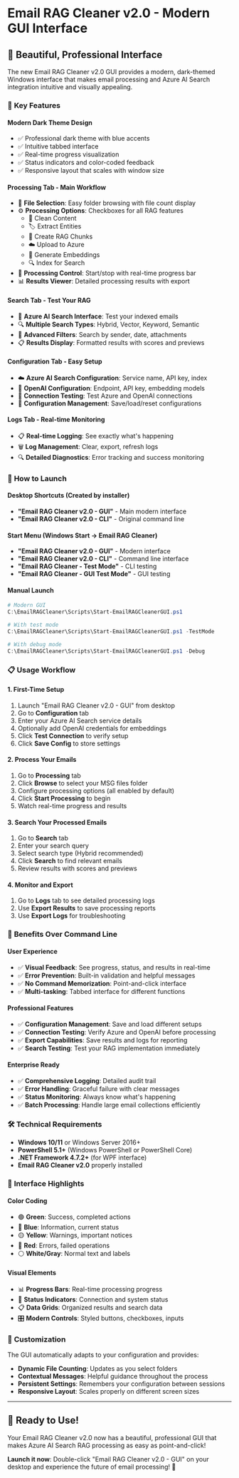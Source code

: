 # Email RAG Cleaner v2.0 - Modern GUI Interface

## 🎨 **Beautiful, Professional Interface**

The new Email RAG Cleaner v2.0 GUI provides a modern, dark-themed Windows interface that makes email processing and Azure AI Search integration intuitive and visually appealing.

### 🌟 **Key Features**

#### **Modern Dark Theme Design**
- ✅ Professional dark theme with blue accents
- ✅ Intuitive tabbed interface
- ✅ Real-time progress visualization
- ✅ Status indicators and color-coded feedback
- ✅ Responsive layout that scales with window size

#### **Processing Tab - Main Workflow**
- 📂 **File Selection**: Easy folder browsing with file count display
- ⚙️ **Processing Options**: Checkboxes for all RAG features
  - 🧹 Clean Content
  - 🏷️ Extract Entities  
  - 🤖 Create RAG Chunks
  - ☁️ Upload to Azure
  - 🔢 Generate Embeddings
  - 🔍 Index for Search
- 🚀 **Processing Control**: Start/stop with real-time progress bar
- 📊 **Results Viewer**: Detailed processing results with export

#### **Search Tab - Test Your RAG**
- 🔎 **Azure AI Search Interface**: Test your indexed emails
- 🔍 **Multiple Search Types**: Hybrid, Vector, Keyword, Semantic
- 👤 **Advanced Filters**: Search by sender, date, attachments
- 📋 **Results Display**: Formatted results with scores and previews

#### **Configuration Tab - Easy Setup**
- ☁️ **Azure AI Search Configuration**: Service name, API key, index
- 🤖 **OpenAI Configuration**: Endpoint, API key, embedding models
- 🧪 **Connection Testing**: Test Azure and OpenAI connections
- 💾 **Configuration Management**: Save/load/reset configurations

#### **Logs Tab - Real-time Monitoring**
- 📋 **Real-time Logging**: See exactly what's happening
- 🗑️ **Log Management**: Clear, export, refresh logs
- 🔍 **Detailed Diagnostics**: Error tracking and success monitoring

### 🚀 **How to Launch**

#### **Desktop Shortcuts** (Created by installer)
- **"Email RAG Cleaner v2.0 - GUI"** - Main modern interface
- **"Email RAG Cleaner v2.0 - CLI"** - Original command line

#### **Start Menu** (Windows Start → Email RAG Cleaner)
- **"Email RAG Cleaner v2.0 - GUI"** - Modern interface
- **"Email RAG Cleaner v2.0 - CLI"** - Command line interface  
- **"Email RAG Cleaner - Test Mode"** - CLI testing
- **"Email RAG Cleaner - GUI Test Mode"** - GUI testing

#### **Manual Launch**
```powershell
# Modern GUI
C:\EmailRAGCleaner\Scripts\Start-EmailRAGCleanerGUI.ps1

# With test mode
C:\EmailRAGCleaner\Scripts\Start-EmailRAGCleanerGUI.ps1 -TestMode

# With debug mode
C:\EmailRAGCleaner\Scripts\Start-EmailRAGCleanerGUI.ps1 -Debug
```

### 📋 **Usage Workflow**

#### **1. First-Time Setup**
1. Launch "Email RAG Cleaner v2.0 - GUI" from desktop
2. Go to **Configuration** tab
3. Enter your Azure AI Search service details
4. Optionally add OpenAI credentials for embeddings
5. Click **Test Connection** to verify setup
6. Click **Save Config** to store settings

#### **2. Process Your Emails**
1. Go to **Processing** tab
2. Click **Browse** to select your MSG files folder
3. Configure processing options (all enabled by default)
4. Click **Start Processing** to begin
5. Watch real-time progress and results

#### **3. Search Your Processed Emails**
1. Go to **Search** tab
2. Enter your search query
3. Select search type (Hybrid recommended)
4. Click **Search** to find relevant emails
5. Review results with scores and previews

#### **4. Monitor and Export**
1. Go to **Logs** tab to see detailed processing logs
2. Use **Export Results** to save processing reports
3. Use **Export Logs** for troubleshooting

### 🎯 **Benefits Over Command Line**

#### **User Experience**
- ✅ **Visual Feedback**: See progress, status, and results in real-time
- ✅ **Error Prevention**: Built-in validation and helpful messages
- ✅ **No Command Memorization**: Point-and-click interface
- ✅ **Multi-tasking**: Tabbed interface for different functions

#### **Professional Features**
- ✅ **Configuration Management**: Save and load different setups
- ✅ **Connection Testing**: Verify Azure and OpenAI before processing
- ✅ **Export Capabilities**: Save results and logs for reporting
- ✅ **Search Testing**: Test your RAG implementation immediately

#### **Enterprise Ready**
- ✅ **Comprehensive Logging**: Detailed audit trail
- ✅ **Error Handling**: Graceful failure with clear messages
- ✅ **Status Monitoring**: Always know what's happening
- ✅ **Batch Processing**: Handle large email collections efficiently

### 🛠️ **Technical Requirements**

- **Windows 10/11** or Windows Server 2016+
- **PowerShell 5.1+** (Windows PowerShell or PowerShell Core)
- **.NET Framework 4.7.2+** (for WPF interface)
- **Email RAG Cleaner v2.0** properly installed

### 🎨 **Interface Highlights**

#### **Color Coding**
- 🟢 **Green**: Success, completed actions
- 🔵 **Blue**: Information, current status  
- 🟡 **Yellow**: Warnings, important notices
- 🔴 **Red**: Errors, failed operations
- ⚪ **White/Gray**: Normal text and labels

#### **Visual Elements**
- 📊 **Progress Bars**: Real-time processing progress
- 🔵 **Status Indicators**: Connection and system status
- 📋 **Data Grids**: Organized results and search data
- 🎛️ **Modern Controls**: Styled buttons, checkboxes, inputs

### 🔧 **Customization**

The GUI automatically adapts to your configuration and provides:
- **Dynamic File Counting**: Updates as you select folders
- **Contextual Messages**: Helpful guidance throughout the process
- **Persistent Settings**: Remembers your configuration between sessions
- **Responsive Layout**: Scales properly on different screen sizes

---

## 🎉 **Ready to Use!**

Your Email RAG Cleaner v2.0 now has a beautiful, professional GUI that makes Azure AI Search RAG processing as easy as point-and-click!

**Launch it now**: Double-click "Email RAG Cleaner v2.0 - GUI" on your desktop and experience the future of email processing! 🚀